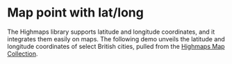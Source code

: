 # Map point with lat/long
The Highmaps library supports latitude and longitude coordinates, and it integrates them easily on maps. The following demo unveils the latitude and longitude coordinates of select British cities, pulled from the  [Highmaps Map Collection](https://code.highcharts.com/mapdata/).